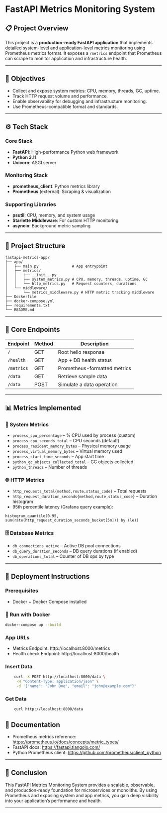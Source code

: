 # FastAPI Metrics Monitoring System

## 📋 Project Overview
This project is a **production-ready FastAPI application** that implements detailed system-level and application-level metrics monitoring using Prometheus metrics format. It exposes a `/metrics` endpoint that Prometheus can scrape to monitor application and infrastructure health.

---

## 🎯 Objectives
- Collect and expose system metrics: CPU, memory, threads, GC, uptime.
- Track HTTP request volume and performance.
- Enable observability for debugging and infrastructure monitoring.
- Use Prometheus-compatible format and standards.

---


## ⚙️ Tech Stack

### Core Stack
- **FastAPI**: High-performance Python web framework
- **Python 3.11**
- **Uvicorn**: ASGI server

### Monitoring Stack
- **prometheus_client**: Python metrics library
- **Prometheus** (external): Scraping & visualization

### Supporting Libraries
- **psutil**: CPU, memory, and system usage
- **Starlette Middleware**: For custom HTTP monitoring
- **asyncio**: Background metric sampling

---

## 📁 Project Structure

```
fastapi-metrics-app/
├── app/
│   ├── main.py               # App entrypoint
│   ├── metrics/
│   │   ├── __init__.py
│   │   ├── system_metrics.py # CPU, memory, threads, uptime, GC
│   │   └── http_metrics.py   # Request counters, durations
│   └── middleware/
│       └── metrics_middleware.py # HTTP metric tracking middleware
├── Dockerfile
├── docker-compose.yml
├── requirements.txt
└── README.md
```

---

## 🔌 Core Endpoints

| Endpoint      | Method | Description                      |
|---------------|--------|----------------------------------|
| `/`           | GET    | Root hello response              |
| `/health`     | GET    | App + DB health status           |
| `/metrics`    | GET    | Prometheus-formatted metrics     |
| `/data`       | GET    | Retrieve sample data             |
| `/data`       | POST   | Simulate a data operation        |

---

## 📊 Metrics Implemented

### 🔧 System Metrics
- `process_cpu_percentage` – % CPU used by process (custom)
- `process_cpu_seconds_total` – CPU seconds (default)
- `process_resident_memory_bytes` – Physical memory usage
- `process_virtual_memory_bytes` – Virtual memory used
- `process_start_time_seconds` – App start time
- `python_gc_objects_collected_total` – GC objects collected
- `python_threads` – Number of threads

### 🌐 HTTP Metrics
- `http_requests_total{method,route,status_code}` – Total requests
- `http_request_duration_seconds{method,route,status_code}` – Duration histogram
- 95th percentile latency (Grafana query example):
```promql
histogram_quantile(0.95, sum(rate(http_request_duration_seconds_bucket[5m])) by (le))
```

### 🗄️ Database Metrics
- `db_connections_active` – Active DB pool connections
- `db_query_duration_seconds` – DB query durations (if enabled)
- `db_operations_total` – Counter of DB ops by type

---

## 🐳 Deployment Instructions

### Prerequisites
- Docker + Docker Compose installed

### 🚀 Run with Docker
```bash
docker-compose up --build
```

### App URLs
- Metrics Endpoint: http://localhost:8000/metrics
- Health check Endpoint: http://localhost:8000/health

### Insert Data
```bash
    curl -X POST http://localhost:8000/data \
     -H "Content-Type: application/json" \
     -d '{"name": "John Doe", "email": "john@example.com"}'
```
### Get Data
```bash
    curl http://localhost:8000/data
```


## 📘 Documentation

- Prometheus metrics reference: https://prometheus.io/docs/concepts/metric_types/
- FastAPI docs: https://fastapi.tiangolo.com/
- Python Prometheus client: https://github.com/prometheus/client_python

---

## 🏁 Conclusion
This FastAPI Metrics Monitoring System provides a scalable, observable, and production-ready foundation for microservices or monoliths. By using Prometheus and exposing system and app metrics, you gain deep visibility into your application’s performance and health.

---